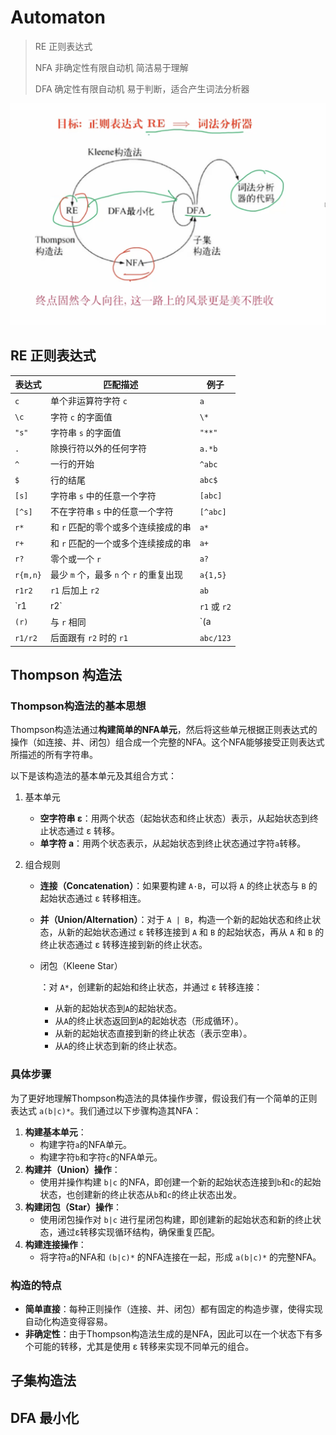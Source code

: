 # Automaton

> RE 正则表达式
>
> NFA 非确定性有限自动机 简洁易于理解
>
> DFA 确定性有限自动机 易于判断，适合产生词法分析器

![automaton](../../public/ass/automaton.png)

## RE 正则表达式

| 表达式   | 匹配描述                                | 例子      |
| -------- | --------------------------------------- | --------- |
| `c`      | 单个非运算符字符 `c`                    | `a`       |
| `\c`     | 字符 `c` 的字面值                       | `\*`      |
| `"s"`    | 字符串 `s` 的字面值                     | `"**"`    |
| `.`      | 除换行符以外的任何字符                  | `a.*b`    |
| `^`      | 一行的开始                              | `^abc`    |
| `$`      | 行的结尾                                | `abc$`    |
| `[s]`    | 字符串 `s` 中的任意一个字符             | `[abc]`   |
| `[^s]`   | 不在字符串 `s` 中的任意一个字符         | `[^abc]`  |
| `r*`     | 和 `r` 匹配的零个或多个连续接成的串     | `a*`      |
| `r+`     | 和 `r` 匹配的一个或多个连续接成的串     | `a+`      |
| `r?`     | 零个或一个 `r`                          | `a?`      |
| `r{m,n}` | 最少 `m` 个，最多 `n` 个 `r` 的重复出现 | `a{1,5}`  |
| `r1r2`   | `r1` 后加上 `r2`                        | `ab`      |
| `r1|r2`  | `r1` 或 `r2`                            | `a|b`     |
| `(r)`    | 与 `r` 相同                             | `(a|b)`   |
| `r1/r2`  | 后面跟有 `r2` 时的 `r1`                 | `abc/123` |

## Thompson 构造法

### Thompson构造法的基本思想

Thompson构造法通过**构建简单的NFA单元**，然后将这些单元根据正则表达式的操作（如连接、并、闭包）组合成一个完整的NFA。这个NFA能够接受正则表达式所描述的所有字符串。

以下是该构造法的基本单元及其组合方式：

1. 基本单元

   - **空字符串 ε**：用两个状态（起始状态和终止状态）表示，从起始状态到终止状态通过 ε 转移。
   - **单字符 a**：用两个状态表示，从起始状态到终止状态通过字符`a`转移。

2. 组合规则

   - **连接（Concatenation）**：如果要构建 `A·B`，可以将 `A` 的终止状态与 `B` 的起始状态通过 ε 转移相连。

   - **并（Union/Alternation）**：对于 `A | B`，构造一个新的起始状态和终止状态，从新的起始状态通过 ε 转移连接到 `A` 和 `B` 的起始状态，再从 `A` 和 `B` 的终止状态通过 ε 转移连接到新的终止状态。

   - 闭包（Kleene Star）

     ：对 `A*`，创建新的起始和终止状态，并通过 ε 转移连接：

     - 从新的起始状态到`A`的起始状态。
     - 从`A`的终止状态返回到`A`的起始状态（形成循环）。
     - 从新的起始状态直接到新的终止状态（表示空串）。
     - 从`A`的终止状态到新的终止状态。

### 具体步骤

为了更好地理解Thompson构造法的具体操作步骤，假设我们有一个简单的正则表达式 `a(b|c)*`。我们通过以下步骤构造其NFA：

1. **构建基本单元**：
   - 构建字符`a`的NFA单元。
   - 构建字符`b`和字符`c`的NFA单元。
2. **构建并（Union）操作**：
   - 使用并操作构建 `b|c` 的NFA，即创建一个新的起始状态连接到`b`和`c`的起始状态，也创建新的终止状态从`b`和`c`的终止状态出发。
3. **构建闭包（Star）操作**：
   - 使用闭包操作对 `b|c` 进行星闭包构建，即创建新的起始状态和新的终止状态，通过ε转移实现循环结构，确保重复匹配。
4. **构建连接操作**：
   - 将字符`a`的NFA和 `(b|c)*` 的NFA连接在一起，形成 `a(b|c)*` 的完整NFA。

### 构造的特点

- **简单直接**：每种正则操作（连接、并、闭包）都有固定的构造步骤，使得实现自动化构造变得容易。
- **非确定性**：由于Thompson构造法生成的是NFA，因此可以在一个状态下有多个可能的转移，尤其是使用 ε 转移来实现不同单元的组合。

## 子集构造法

## DFA 最小化
